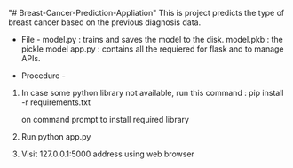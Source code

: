 "# Breast-Cancer-Prediction-Appliation" 
This is project predicts the type of breast cancer based on the previous diagnosis data.

- File - 
model.py : trains and saves the model to the disk. 
model.pkb : the pickle model
app.py : contains all the requiered for flask and to manage APIs.

- Procedure - 
1. In case some python library not available, run this command : 
	pip install -r requirements.txt 

   on command prompt to install required library
2. Run python app.py
3. Visit 127.0.0.1:5000 address using web browser